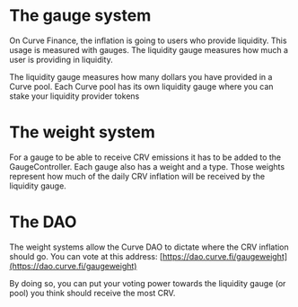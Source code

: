 # **The gauge system**

On Curve Finance, the inflation is going to users who provide liquidity. This usage is measured with gauges. The liquidity gauge measures how much a user is providing in liquidity.

The liquidity gauge measures how many dollars you have provided in a Curve pool. Each Curve pool has its own liquidity gauge where you can stake your liquidity provider tokens

# **The weight system**

For a gauge to be able to receive CRV emissions it has to be added to the GaugeController.
Each gauge also has a weight and a type. Those weights represent how much of the daily CRV inflation will be received by the liquidity gauge.

# **The DAO**

The weight systems allow the Curve DAO to dictate where the CRV inflation should go. You can vote at this address: [https://dao.curve.fi/gaugeweight](https://dao.curve.fi/gaugeweight)​

By doing so, you can put your voting power towards the liquidity gauge (or pool) you think should receive the most CRV.
